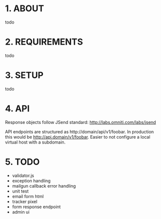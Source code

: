 # 1. ABOUT

todo

# 2. REQUIREMENTS

todo

# 3. SETUP

todo

# 4. API

Response objects follow JSend standard: http://labs.omniti.com/labs/jsend

API endpoints are structured as http://domain/api/v1/foobar. In production this would be http://api.domain/v1/foobar. Easier to not configure a local virtual host with a subdomain.

# 5. TODO

- validator.js
- exception handling
- mailgun callback error handling
- unit test
- email form html
- tracker pixel
- form response endpoint
- admin ui
